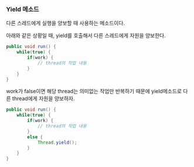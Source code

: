 ### Yield 메소드

다른 스레드에게 실행을 양보할 때 사용하는 메소드이다.

아래와 같은 상황일 때, yield를 호출해서 다른 스레드에게 자원을 양보한다.

```java
public void run() {
    while(true) {
        if(work) {
            // thread의 작업 내용
        }
    }
}
```

work가 false이면 해당 thread는 의미없는 작업만 반복하기 때문에 yield메소드로 다른 thread에게 자원을 양보하자.

```java
public void run() {
    while(true) {
        if(work) {
            // thread의 작업 내용
        }
        else {
            Thread.yield();
        }
    }
}
```